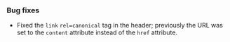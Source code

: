 ### Bug fixes

- Fixed the `link` `rel=canonical` tag in the header; previously the URL was set to the `content` attribute instead of the `href` attribute.
